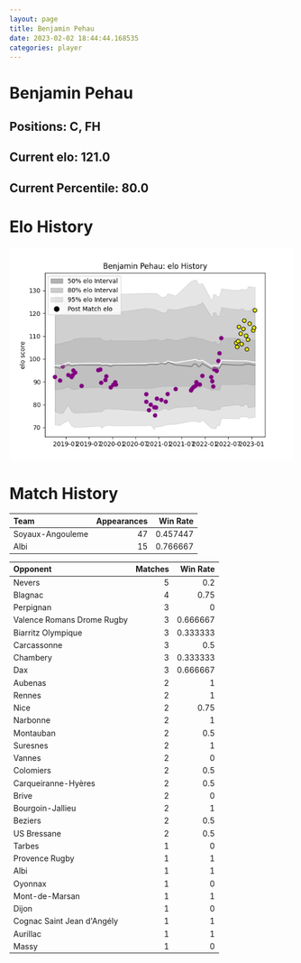 ```yaml
---  
layout: page  
title: Benjamin Pehau  
date: 2023-02-02 18:44:44.168535  
categories: player  
---
```

# Benjamin Pehau

## Positions: C, FH

## Current elo: 121.0

## Current Percentile: 80.0

# Elo History


![elo history](history_BenjaminPehau.png)
# Match History


| Team             |   Appearances |   Win Rate |
|:-----------------|--------------:|-----------:|
| Soyaux-Angouleme |            47 |   0.457447 |
| Albi             |            15 |   0.766667 |

| Opponent                   |   Matches |   Win Rate |
|:---------------------------|----------:|-----------:|
| Nevers                     |         5 |   0.2      |
| Blagnac                    |         4 |   0.75     |
| Perpignan                  |         3 |   0        |
| Valence Romans Drome Rugby |         3 |   0.666667 |
| Biarritz Olympique         |         3 |   0.333333 |
| Carcassonne                |         3 |   0.5      |
| Chambery                   |         3 |   0.333333 |
| Dax                        |         3 |   0.666667 |
| Aubenas                    |         2 |   1        |
| Rennes                     |         2 |   1        |
| Nice                       |         2 |   0.75     |
| Narbonne                   |         2 |   1        |
| Montauban                  |         2 |   0.5      |
| Suresnes                   |         2 |   1        |
| Vannes                     |         2 |   0        |
| Colomiers                  |         2 |   0.5      |
| Carqueiranne-Hyères        |         2 |   0.5      |
| Brive                      |         2 |   0        |
| Bourgoin-Jallieu           |         2 |   1        |
| Beziers                    |         2 |   0.5      |
| US Bressane                |         2 |   0.5      |
| Tarbes                     |         1 |   0        |
| Provence Rugby             |         1 |   1        |
| Albi                       |         1 |   1        |
| Oyonnax                    |         1 |   0        |
| Mont-de-Marsan             |         1 |   1        |
| Dijon                      |         1 |   0        |
| Cognac Saint Jean d'Angély |         1 |   1        |
| Aurillac                   |         1 |   1        |
| Massy                      |         1 |   0        |